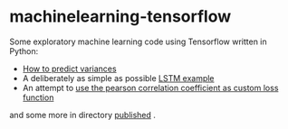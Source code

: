 # machinelearning-tensorflow
Some exploratory machine learning code using Tensorflow written in Python:

- [How to predict variances](https://colab.research.google.com/github/stoerr/machinelearning-tensorflow/blob/master/published/PredictVariability.ipynb)
- A deliberately as simple as possible [LSTM example](https://colab.research.google.com/github/stoerr/machinelearning-tensorflow/blob/master/published/LstmTest.ipynb) 
- An attempt to [use the pearson correlation coefficient as custom loss function](https://colab.research.google.com/github/stoerr/machinelearning-tensorflow/blob/master/published/CorrelationLossTest.ipynb)

and some more in directory [published](published/) .

